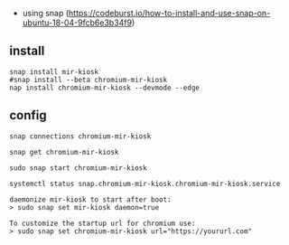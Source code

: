 

* using snap (https://codeburst.io/how-to-install-and-use-snap-on-ubuntu-18-04-9fcb6e3b34f9)

## install

```
snap install mir-kiosk
#snap install --beta chromium-mir-kiosk
nap install chromium-mir-kiosk --devmode --edge

```

## config

```
snap connections chromium-mir-kiosk

snap get chromium-mir-kiosk

```

```
sudo snap start chromium-mir-kiosk

systemctl status snap.chromium-mir-kiosk.chromium-mir-kiosk.service

```


```
daemonize mir-kiosk to start after boot:
> sudo snap set mir-kiosk daemon=true

To customize the startup url for chromium use:
> sudo snap set chromium-mir-kiosk url="https://yoururl.com"

```
